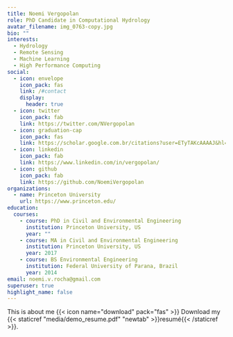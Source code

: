 ```yaml
---
title: Noemi Vergopolan
role: PhD Candidate in Computational Hydrology
avatar_filename: img_0763-copy.jpg
bio: ""
interests:
  - Hydrology
  - Remote Sensing
  - Machine Learning
  - High Performance Computing
social:
  - icon: envelope
    icon_pack: fas
    link: /#contact
    display:
      header: true
  - icon: twitter
    icon_pack: fab
    link: https://twitter.com/NVergopolan
  - icon: graduation-cap
    icon_pack: fas
    link: https://scholar.google.com.br/citations?user=ETyTAKcAAAAJ&hl=en
  - icon: linkedin
    icon_pack: fab
    link: https://www.linkedin.com/in/vergopolan/
  - icon: github
    icon_pack: fab
    link: https://github.com/NoemiVergopolan
organizations:
  - name: Princeton University
    url: https://www.princeton.edu/
education:
  courses:
    - course: PhD in Civil and Environmental Engineering
      institution: Princeton University, US
      year: ""
    - course: MA in Civil and Environmental Engineering
      institution: Princeton University, US
      year: 2017
    - course: BS Environmental Engineering
      institution: Federal University of Parana, Brazil
      year: 2014
email: noemi.v.rocha@gmail.com
superuser: true
highlight_name: false
---
```

This is about me
{{< icon name="download" pack="fas" >}} Download my {{< staticref "media/demo_resume.pdf" "newtab" >}}resumé{{< /staticref >}}.
